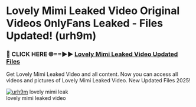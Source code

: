 # Lovely Mimi Leaked Video Original Videos 0nlyFans Leaked - Files Updated! (urh9m)

<h3>🔴 CLICK HERE 🌐==►► <a href="https://tinyurl.com/brd5kh86" rel="nofollow">Lovely Mimi Leaked Video Updated Files</a></h3>

Get Lovely Mimi Leaked Video and all content. Now you can access all videos and pictures of Lovely Mimi Leaked Video. New Updated Files 2025!

[![urh9m](https://i.imgur.com/K7sEzmb.gif)](https://tinyurl.com/brd5kh86)
lovely mimi leak<br>
lovely mimi leaked video